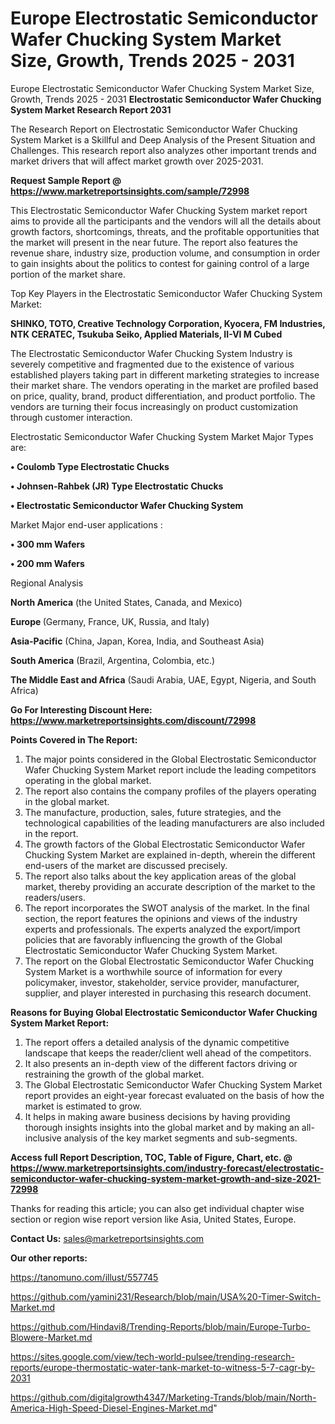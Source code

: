 # Europe Electrostatic Semiconductor Wafer Chucking System Market Size, Growth, Trends 2025 - 2031
 Europe Electrostatic Semiconductor Wafer Chucking System Market Size, Growth, Trends 2025 - 2031
<strong>Electrostatic Semiconductor Wafer Chucking System Market Research Report 2031</strong>

The Research Report on Electrostatic Semiconductor Wafer Chucking System Market is a Skillful and Deep Analysis of the Present Situation and Challenges. This research report also analyzes other important trends and market drivers that will affect market growth over 2025-2031.

<strong>Request Sample Report @ <a href=https://www.marketreportsinsights.com/sample/72998>https://www.marketreportsinsights.com/sample/72998</a></strong>

This Electrostatic Semiconductor Wafer Chucking System market report aims to provide all the participants and the vendors will all the details about growth factors, shortcomings, threats, and the profitable opportunities that the market will present in the near future. The report also features the revenue share, industry size, production volume, and consumption in order to gain insights about the politics to contest for gaining control of a large portion of the market share.

Top Key Players in the Electrostatic Semiconductor Wafer Chucking System Market:

<strong>SHINKO, TOTO, Creative Technology Corporation, Kyocera, FM Industries, NTK CERATEC, Tsukuba Seiko, Applied Materials, II-VI M Cubed</strong>

The Electrostatic Semiconductor Wafer Chucking System Industry is severely competitive and fragmented due to the existence of various established players taking part in different marketing strategies to increase their market share. The vendors operating in the market are profiled based on price, quality, brand, product differentiation, and product portfolio. The vendors are turning their focus increasingly on product customization through customer interaction.

Electrostatic Semiconductor Wafer Chucking System Market Major Types are:

<strong>• Coulomb Type Electrostatic Chucks

• Johnsen-Rahbek (JR) Type Electrostatic Chucks

• Electrostatic Semiconductor Wafer Chucking System</strong>

Market Major end-user applications :

<strong>• 300 mm Wafers

• 200 mm Wafers</strong>

Regional Analysis

</u><strong><b>North America</b></strong> (the United States, Canada, and Mexico)

<strong><b>Europe </b></strong>(Germany, France, UK, Russia, and Italy)

<strong><b>Asia-Pacific</b></strong> (China, Japan, Korea, India, and Southeast Asia)

<strong><b>South America</b></strong> (Brazil, Argentina, Colombia, etc.)

<strong><b>The Middle East and Africa</b></strong> (Saudi Arabia, UAE, Egypt, Nigeria, and South Africa)

<strong>Go For Interesting Discount Here: <a href=https://www.marketreportsinsights.com/discount/72998>https://www.marketreportsinsights.com/discount/72998</a></strong>

<strong>Points Covered in The Report:</strong>
<ol>
  <li>The major points considered in the Global Electrostatic Semiconductor Wafer Chucking System Market report include the leading competitors operating in the global market.</li>
  <li>The report also contains the company profiles of the players operating in the global market.</li>
  <li>The manufacture, production, sales, future strategies, and the technological capabilities of the leading manufacturers are also included in the report.</li>
  <li>The growth factors of the Global Electrostatic Semiconductor Wafer Chucking System Market are explained in-depth, wherein the different end-users of the market are discussed precisely.</li>
  <li>The report also talks about the key application areas of the global market, thereby providing an accurate description of the market to the readers/users.</li>
  <li>The report incorporates the SWOT analysis of the market. In the final section, the report features the opinions and views of the industry experts and professionals. The experts analyzed the export/import policies that are favorably influencing the growth of the Global Electrostatic Semiconductor Wafer Chucking System Market.</li>
  <li>The report on the Global Electrostatic Semiconductor Wafer Chucking System Market is a worthwhile source of information for every policymaker, investor, stakeholder, service provider, manufacturer, supplier, and player interested in purchasing this research document.</li>
</ol>
<strong>Reasons for Buying Global Electrostatic Semiconductor Wafer Chucking System Market Report:</strong>

<ol>
  <li>The report offers a detailed analysis of the dynamic competitive landscape that keeps the reader/client well ahead of the competitors.</li>
  <li>It also presents an in-depth view of the different factors driving or restraining the growth of the global market.</li>
  <li>The Global Electrostatic Semiconductor Wafer Chucking System Market report provides an eight-year forecast evaluated on the basis of how the market is estimated to grow.</li>
  <li>It helps in making aware business decisions by having providing thorough insights insights into the global market and by making an all-inclusive analysis of the key market segments and sub-segments.</li>
</ol>
<strong>Access full Report Description, TOC, Table of Figure, Chart, etc. @ <a href=https://www.marketreportsinsights.com/industry-forecast/electrostatic-semiconductor-wafer-chucking-system-market-growth-and-size-2021-72998>https://www.marketreportsinsights.com/industry-forecast/electrostatic-semiconductor-wafer-chucking-system-market-growth-and-size-2021-72998</a></strong>


Thanks for reading this article; you can also get individual chapter wise section or region wise report version like Asia, United States, Europe.

<strong>Contact Us:</strong>
sales@marketreportsinsights.com

<strong>Our other reports:</strong>

<a href=https://tanomuno.com/illust/557745>https://tanomuno.com/illust/557745</a>

<a href=https://github.com/yamini231/Research/blob/main/USA%20-Timer-Switch-Market.md>https://github.com/yamini231/Research/blob/main/USA%20-Timer-Switch-Market.md</a>

<a href=https://github.com/Hindavi8/Trending-Reports/blob/main/Europe-Turbo-Blowere-Market.md>https://github.com/Hindavi8/Trending-Reports/blob/main/Europe-Turbo-Blowere-Market.md</a>

<a href=https://sites.google.com/view/tech-world-pulsee/trending-research-reports/europe-thermostatic-water-tank-market-to-witness-5-7-cagr-by-2031>https://sites.google.com/view/tech-world-pulsee/trending-research-reports/europe-thermostatic-water-tank-market-to-witness-5-7-cagr-by-2031</a>

<a href=https://github.com/digitalgrowth4347/Marketing-Trands/blob/main/North-America-High-Speed-Diesel-Engines-Market.md>https://github.com/digitalgrowth4347/Marketing-Trands/blob/main/North-America-High-Speed-Diesel-Engines-Market.md</a>"
